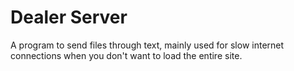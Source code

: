 # Dealer Server
A program to send files through text, mainly used for slow internet connections when you don't want to load the entire site.